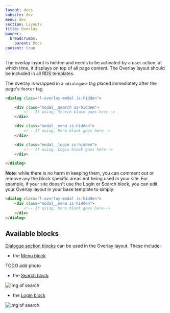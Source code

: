 ```yaml
---
layout: docs
subsite: dev
menu: dev
section: Layouts
title: Overlay
banner:
  breadcrumbs:
    parent: Docs
content: true
---
```


The overlay layout is hidden and needs to be activated by a user action, at which time, it displays on top of all page content. The Overlay layout should be included in all RDS templates.

The overlay is wrapped in a `<dialogue>` tag placed immediately after the page's  `footer` tag. 

```html
<dialog class="l-overlay-modal is-hidden">

    <div class="modal__search is-hidden">
        <!-- If using, Search block goes here-->
    </div>

    <div class="modal__menu is-hidden">
        <!-- If using, Menu block goes here-->
    </div>

    <div class="modal__login is-hidden">
        <!-- If using, Login block goes here-->
    </div>

</dialog>
```

**Note**: while there is no harm in keeping them, you can comment out or remove any the block specific areas not being used in your site. For example, if your site doesn't use the Login or Search block, you can edit your Overlay layout in your base template to simply:

```html
<dialog class="l-overlay-modal is-hidden">
    <div class="modal__menu is-hidden">
        <!-- If using, Menu block goes here-->
    </div>
</dialog>
```

## Available blocks

[Dialogue section blocks](#) can be used in the Overlay layout. These include:

- the [Menu block](#)

TODO add photo 

- the [Search block](#)

![img of search](http://cu-raven.s3.amazonaws.com/assets/img/docs/overlay-search.jpg)

- the [Login block](#)

![img of search](http://cu-raven.s3.amazonaws.com/assets/img/docs/overlay-login.jpg)
